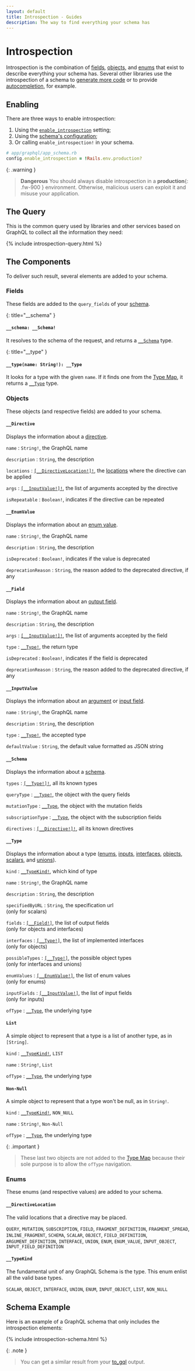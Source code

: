 ```yaml
---
layout: default
title: Introspection - Guides
description: The way to find everything your schema has
---
```


# Introspection

Introspection is the combination of [fields](#fields), [objects](#objects), and
[enums](#enums) that exist to describe everything your schema has. Several other
libraries use the introspection of a schema to
<a href="https://the-guild.dev/graphql/codegen" target="_blank" rel="external nofollow">generate more code</a>
or to provide
<a href="https://github.com/graphql/graphiql" target="_blank" rel="external nofollow">autocompletion</a>,
for example.

## Enabling

There are three ways to enable introspection:

1. Using the [`enable_introspection`](/handbook/settings#enable_introspection) setting;
1. Using the [schema's configuration](/guides/schemas#configuring);
1. Or calling `enable_introspection!` in your schema.

```ruby
# app/graphql/app_schema.rb
config.enable_introspection = !Rails.env.production?
```

{: .warning }
> **Dangerous**
> You should always disable introspection in a **production**{: .fw-900 } environment. Otherwise, malicious
> users can exploit it and misuse your application.

## The Query

This is the common query used by libraries and other services based on GraphQL to collect
all the information they need:

{% include introspection-query.html %}

## The Components

To deliver such result, several elements are added to your schema.

### Fields

These fields are added to the `query_fields` of your [schema](/guides/schema).

{: title="__schema" }
#### `__schema: __Schema!`

It resolves to the schema of the request, and returns a [`__Schema`](#__schema) type.

{: title="__type" }
#### `__type(name: String!): __Type`

It looks for a type with the given `name`. If it finds one from the [Type Map](/guides/type-map),
it returns a [`__Type`](#__type) type.

### Objects

These objects (and respective fields) are added to your schema.

#### `__Directive`

Displays the information about a [directive](/guides/directive).

`name`
: `String!`, the GraphQL name

`description`
: `String`, the description

`locations`
: [`[__DirectiveLocation!]!`](#__directivelocation), the [locations](/guides/directives#restrictions)
where the directive can be applied

`args`
: [`[__InputValue!]!`](#__inputvalue), the list of arguments accepted by the directive

`isRepeatable`
: `Boolean!`, indicates if the directive can be repeated

#### `__EnumValue`

Displays the information about an [enum value](/guides/enums#values).

`name`
: `String!`, the GraphQL name

`description`
: `String`, the description

`isDeprecated`
: `Boolean!`, indicates if the value is deprecated

`deprecationReason`
: `String`, the reason added to the deprecated directive, if any

#### `__Field`

Displays the information about an [output field](/guides/fields#output-fields).

`name`
: `String!`, the GraphQL name

`description`
: `String`, the description

`args`
: [`[__InputValue!]!`](#__inputvalue), the list of arguments accepted by the field

`type`
: [`__Type!`](#__type), the return type

`isDeprecated`
: `Boolean!`, indicates if the field is deprecated

`deprecationReason`
: `String`, the reason added to the deprecated directive, if any

#### `__InputValue`

Displays the information about an [argument](/guides/arguments) or [input field](/guides/fields#input-fields).

`name`
: `String!`, the GraphQL name

`description`
: `String`, the description

`type`
: [`__Type!`](#__type), the accepted type

`defaultValue`
: `String`, the default value formatted as JSON string

#### `__Schema`

Displays the information about a [schema](/guides/schemas).

`types`
: [`[__Type!]!`](#__type), all its known types

`queryType`
: [`__Type!`](#__type), the object with the query fields

`mutationType`
: [`__Type`](#__type), the object with the mutation fields

`subscriptionType`
: [`__Type`](#__type), the object with the subscription fields

`directives`
: [`[__Directive!]!`](#__directive), all its known directives

#### `__Type`

Displays the information about a type
([enums](/guides/enums), [inputs](/guides/inputs), [interfaces](/guides/interfaces),
[objects](/guides/objects), [scalars](/guides/scalars), and [unions](/guides/unions)).

`kind`
: [`__TypeKind!`](#__typekind), which kind of type

`name`
: `String!`, the GraphQL name

`description`
: `String`, the description

`specifiedByURL`
: `String`, the specification url<br/>(only for scalars)

`fields`
: [`[__Field!]`](#__field), the list of output fields<br/>(only for objects and interfaces)

`interfaces`
: [`[__Type!]`](#__field), the list of implemented interfaces<br/>(only for objects)

`possibleTypes`
: [`[__Type!]`](#__type), the possible object types<br/>(only for interfaces and unions)

`enumValues`
: [`[__EnumValue!]`](#__enumvalue), the list of enum values<br/>(only for enums)

`inputFields`
: [`[__InputValue!]`](#__inputvalue), the list of input fields<br/>(only for inputs)

`ofType`
: [`__Type`](#__type), the underlying type

#### `List`

A simple object to represent that a type is a list of another type, as in `[String]`.

`kind`
: [`__TypeKind!`](#__typekind), `LIST`

`name`
: `String!`, `List`

`ofType`
: [`__Type`](#__type), the underlying type

#### `Non-Null`

A simple object to represent that a type won't be null, as in `String!`.

`kind`
: [`__TypeKind!`](#__typekind), `NON_NULL`

`name`
: `String!`, `Non-Null`

`ofType`
: [`__Type`](#__type), the underlying type

{: .important }
> These last two objects are not added to the [Type Map](/guides/type-map) because
> their sole purpose is to allow the `ofType` navigation.

### Enums

These enums (and respective values) are added to your schema.

#### `__DirectiveLocation`

The valid locations that a directive may be placed.

`QUERY`, `MUTATION`, `SUBSCRIPTION`, `FIELD`, `FRAGMENT_DEFINITION`, `FRAGMENT_SPREAD`,
`INLINE_FRAGMENT`, `SCHEMA`, `SCALAR`, `OBJECT`, `FIELD_DEFINITION`, `ARGUMENT_DEFINITION`,
`INTERFACE`, `UNION`, `ENUM`, `ENUM_VALUE`, `INPUT_OBJECT`, `INPUT_FIELD_DEFINITION`

#### `__TypeKind`

The fundamental unit of any GraphQL Schema is the type.
This enum enlist all the valid base types.

`SCALAR`, `OBJECT`, `INTERFACE`, `UNION`, `ENUM`, `INPUT_OBJECT`, `LIST`, `NON_NULL`

## Schema Example

Here is an example of a GraphQL schema that only includes the introspection elements:

{% include introspection-schema.html %}

{: .note }
> You can get a similar result from your [to_gql](/guides/customizing/controller#describe) output.

